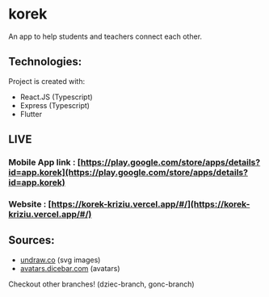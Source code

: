 # korek
An app to help students and teachers connect each other.

## Technologies:
Project is created with:
* React.JS (Typescript)
* Express (Typescript)
* Flutter

## LIVE
### Mobile App link : [https://play.google.com/store/apps/details?id=app.korek](https://play.google.com/store/apps/details?id=app.korek)
### Website : [https://korek-kriziu.vercel.app/#/](https://korek-kriziu.vercel.app/#/)

## Sources:
* [undraw.co](https://undraw.co) (svg images)
* [avatars.dicebar.com](https://avatars.dicebear.com) (avatars)

Checkout other branches! (dziec-branch, gonc-branch)
